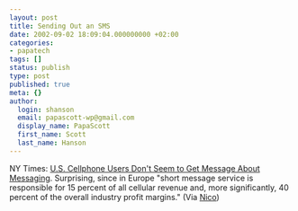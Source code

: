 ```yaml
---
layout: post
title: Sending Out an SMS
date: 2002-09-02 18:09:04.000000000 +02:00
categories:
- papatech
tags: []
status: publish
type: post
published: true
meta: {}
author:
  login: shanson
  email: papascott-wp@gmail.com
  display_name: PapaScott
  first_name: Scott
  last_name: Hanson
---
```

<p>NY Times: <a href="http://www.nytimes.com/2002/09/02/technology/02MESS.html">U.S. Cellphone Users Don't Seem to Get Message About Messaging</a>. Surprising, since in Europe "short message service is responsible for 15 percent of all cellular revenue and, more significantly, 40 percent of the overall industry profit margins."    (Via <a href="http://www.couchblog.de/nico/archives/000525.php">Nico</a>)</p>
